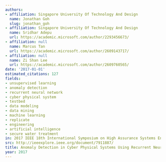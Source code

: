 ```yaml
---
authors:
- affiliation: Singapore University Of Technology And Design
  name: Jonathan Goh
  slug: jonathan_goh
- affiliation: Singapore University Of Technology And Design
  name: Sridhar Adepu
  url: https://academic.microsoft.com/author/2293456673/
- affiliation: null
  name: Marcus Tan
  url: https://academic.microsoft.com/author/2609143717/
- affiliation: null
  name: Zi Shan Lee
  url: https://academic.microsoft.com/author/2609760565/
date: '2017-01-01'
estimated_citations: 127
fields:
- unsupervised learning
- anomaly detection
- recurrent neural network
- cyber physical system
- testbed
- data modeling
- data mining
- machine learning
- replicate
- engineering
- artificial intelligence
- secure water treatment
in: 2017 IEEE 18th International Symposium on High Assurance Systems Engineering (HASE)
src: http://ieeexplore.ieee.org/document/7911887/
title: Anomaly Detection in Cyber Physical Systems Using Recurrent Neural Networks
year: 2017
---
```

